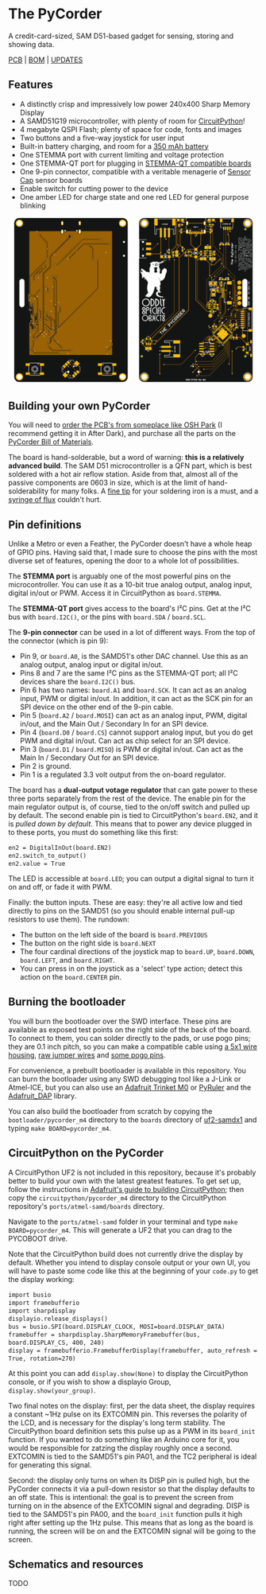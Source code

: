 The PyCorder
============

A credit-card-sized, SAM D51-based gadget for sensing, storing and showing data.

[PCB](https://oshpark.com/shared_projects/LN7RGg9E) | [BOM](https://octopart.com/bom-tool/ggGZZjZ3) | [UPDATES](https://twitter.com/josecastillo)

Features
--------

* A distinctly crisp and impressively low power 240x400 Sharp Memory Display
* A SAMD51G19 microcontroller, with plenty of room for [CircuitPython](https://circuitpython.org/)!
* 4 megabyte QSPI Flash; plenty of space for code, fonts and images
* Two buttons and a five-way joystick for user input
* Built-in battery charging, and room for a [350 mAh battery](https://www.adafruit.com/product/4237)
* One STEMMA port with current limiting and voltage protection
* One STEMMA-QT port for plugging in [STEMMA-QT compatible boards](https://www.adafruit.com/category/1018)
* One 9-pin connector, compatible with a veritable menagerie of [Sensor Cap](https://github.com/joeycastillo/Sensor-Cap/tree/main/PCB/Sensor%20Boards) sensor boards
* Enable switch for cutting power to the device
* One amber LED for charge state and one red LED for general purpose blinking

![image](/images/board.png)

Building your own PyCorder
--------------------------

You will need to [order the PCB's from someplace like OSH Park](https://oshpark.com/shared_projects/LN7RGg9E) (I recommend getting it in After Dark), and purchase all the parts on the [PyCorder Bill of Materials](https://octopart.com/bom-tool/ggGZZjZ3).

The board is hand-solderable, but a word of warning: **this is a relatively advanced build**. The SAM D51 microcontroller is a QFN part, which is best soldered with a hot air reflow station. Aside from that, almost all of the passive components are 0603 in size, which is at the limit of hand-solderability for many folks. A [fine tip](https://www.adafruit.com/product/1249) for your soldering iron is a must, and a [syringe of flux](https://www.adafruit.com/product/2667) couldn't hurt.

Pin definitions
---------------

Unlike a Metro or even a Feather, the PyCorder doesn't have a whole heap of GPIO pins. Having said that, I made sure to choose the pins with the most diverse set of features, opening the door to a whole lot of possibilities.

The **STEMMA port** is arguably one of the most powerful pins on the microcontroller. You can use it as a 10-bit true analog output, analog input, digital in/out or PWM. Access it in CircuitPython as `board.STEMMA`.

The **STEMMA-QT port** gives access to the board's I²C pins. Get at the I²C bus with `board.I2C()`, or the pins with `board.SDA` / `board.SCL`.

The **9-pin connector** can be used in a lot of different ways. From the top of the connector (which is pin 9):

* Pin 9, or `board.A0`, is the SAMD51's other DAC channel. Use this as an analog output, analog input or digital in/out.
* Pins 8 and 7 are the same I²C pins as the STEMMA-QT port; all I²C devices share the `board.I2C()` bus.
* Pin 6 has two names: `board.A1` and `board.SCK`. It can act as an analog input, PWM or digital in/out. In addition, it can act as the SCK pin for an SPI device on the other end of the 9-pin cable.
* Pin 5 (`board.A2` / `board.MOSI`) can act as an analog input, PWM, digital in/out, and the Main Out / Secondary In for an SPI device.
* Pin 4 (`board.D0` / `board.CS`) cannot support analog input, but you do get PWM and digital in/out. Can act as chip select for an SPI device.
* Pin 3 (`board.D1` / `board.MISO`) is PWM or digital in/out. Can act as the Main In / Secondary Out for an SPI device.
* Pin 2 is ground. 
* Pin 1 is a regulated 3.3 volt output from the on-board regulator.

The board has a **dual-output votage regulator** that can gate power to these three ports separately from the rest of the device. The enable pin for the main regulator output is, of course, tied to the on/off switch and pulled up by default. The second enable pin is tied to CircuitPython's `board.EN2`, and it is *pulled down by default*. This means that to power any device plugged in to these ports, you must do something like this first: 

```
en2 = DigitalInOut(board.EN2)
en2.switch_to_output()
en2.value = True
```

The LED is accessible at `board.LED`; you can output a digital signal to turn it on and off, or fade it with PWM.

Finally: the button inputs. These are easy: they're all active low and tied directly to pins on the SAMD51 (so you should enable internal pull-up resistors to use them). The rundown: 

* The button on the left side of the board is `board.PREVIOUS`
* The button on the right side is `board.NEXT`
* The four cardinal directions of the joystick map to `board.UP`, `board.DOWN`, `board.LEFT`, and `board.RIGHT`.
* You can press in on the joystick as a 'select' type action; detect this action on the `board.CENTER` pin.

Burning the bootloader
----------------------

You will burn the bootloader over the SWD interface. These pins are available as exposed test points on the right side of the back of the board. To connect to them, you can solder directly to the pads, or use pogo pins; they are 0.1 inch pitch, so you can make a compatible cable using [a 5x1 wire housing](https://www.adafruit.com/product/3145), [raw jumper wires](https://www.adafruit.com/product/3633) and [some pogo pins](https://www.adafruit.com/product/2429).

For convenience, a prebuilt bootloader is available in this repository. You can burn the bootloader using any SWD debugging tool like a J-Link or Atmel-ICE, but you can also use an [Adafruit Trinket M0](https://www.adafruit.com/product/3500) or [PyRuler](https://www.adafruit.com/product/4319) and the [Adafruit_DAP](https://github.com/adafruit/Adafruit_DAP) library.

You can also build the bootloader from scratch by copying the `bootloader/pycorder_m4` directory to the `boards` directory of [uf2-samdx1](https://github.com/adafruit/uf2-samdx1) and typing `make BOARD=pycorder_m4`.

CircuitPython on the PyCorder
-----------------------------

A CircuitPython UF2 is not included in this repository, because it's probably better to build your own with the latest greatest features. To get set up, follow the instructions in [Adafruit's guide to building CircuitPython](https://learn.adafruit.com/building-circuitpython?view=all); then copy the `circuitpython/pycorder_m4` directory to the CircuitPython repository's `ports/atmel-samd/boards` directory. 

Navigate to the `ports/atmel-samd` folder in your terminal and type `make BOARD=pycorder_m4`. This will generate a UF2 that you can drag to the PYCOBOOT drive.

Note that the CircuitPython build does not currently drive the display by default. Whether you intend to display console output or your own UI, you will have to paste some code like this at the beginning of your `code.py` to get the display working:

```
import busio
import framebufferio
import sharpdisplay
displayio.release_displays()
bus = busio.SPI(board.DISPLAY_CLOCK, MOSI=board.DISPLAY_DATA)
framebuffer = sharpdisplay.SharpMemoryFramebuffer(bus, board.DISPLAY_CS, 400, 240)
display = framebufferio.FramebufferDisplay(framebuffer, auto_refresh = True, rotation=270)
```

At this point you can add `display.show(None)` to display the CircuitPython console, or if you wish to show a displayio Group, `display.show(your_group)`.

Two final notes on the display: first, per the data sheet, the display requires a constant ~1Hz pulse on its EXTCOMIN pin. This reverses the polarity of the LCD, and is necessary for the display's long term stability. The CircuitPython board definition sets this pulse up as a PWM in its `board_init` function. If you wanted to do something like an Arduino core for it, you would be responsible for zatzing the display roughly once a second. EXTCOMIN is tied to the SAMD51's pin PA01, and the TC2 peripheral is ideal for generating this signal.

Second: the display only turns on when its DISP pin is pulled high, but the PyCorder connects it via a pull-down resistor so that the display defaults to an off state. This is intentional: the goal is to prevent the screen from turning on in the absence of the EXTCOMIN signal and degrading. DISP is tied to the SAMD51's pin PA00, and the `board_init` function pulls it high right after setting up the 1Hz pulse. This means that as long as the board is running, the screen will be on and the EXTCOMIN signal will be going to the screen.

Schematics and resources
------------------------

TODO
